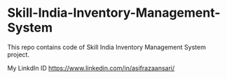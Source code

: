 # Skill-India-Inventory-Management-System
This repo contains code of Skill India Inventory Management System project.


My LinkdIn ID https://www.linkedin.com/in/asifrazaansari/
